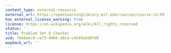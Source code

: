 ```yaml
---
content_type: external-resource
external_url: https://openlearninglibrary.mit.edu/courses/course-v1:MITx+ES.1803+2023_Fall/courseware/pset_checkers/ps9/?activate_block_id=block-v1%3AMITx%2BES.1803%2B2023_Fall%2Btype%40sequential%2Bblock%40ps9
has_external_license_warning: true
license: https://en.wikipedia.org/wiki/All_rights_reserved
status: ''
title: Problem Set 9 Checker
uid: f8e8aec9-ce73-4066-a9ca-c4549add0fd9
wayback_url: ''
---
```

